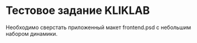 # Тестовое задание KLIKLAB
Необходимо сверстать приложенный макет frontend.psd с небольшим набором динамики.

